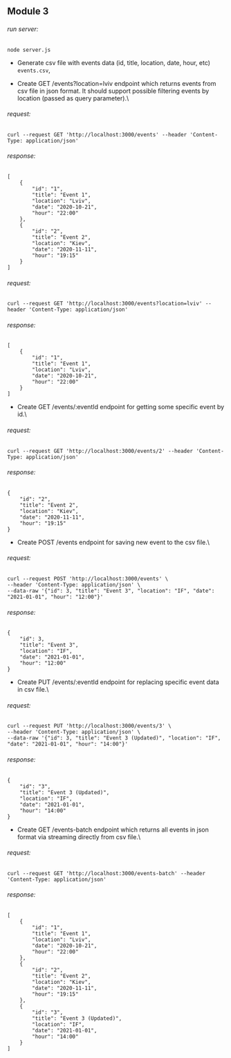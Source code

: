 ## Module 3

###### run server:
```shell script
node server.js
```

* Generate csv file with events data (id, title, location, date, hour, etc)\
 `events.csv`, 

* Create GET /events?location=lviv endpoint which returns events from csv file in json format. It should support possible filtering events by location (passed as query parameter).\
###### request:
```shell script
curl --request GET 'http://localhost:3000/events' --header 'Content-Type: application/json'
```
###### response:
```shell script
[
    {
        "id": "1",
        "title": "Event 1",
        "location": "Lviv",
        "date": "2020-10-21",
        "hour": "22:00"
    },
    {
        "id": "2",
        "title": "Event 2",
        "location": "Kiev",
        "date": "2020-11-11",
        "hour": "19:15"
    }
]
```
###### request:
```shell script
curl --request GET 'http://localhost:3000/events?location=lviv' --header 'Content-Type: application/json'
```
###### response:
```shell script
[
    {
        "id": "1",
        "title": "Event 1",
        "location": "Lviv",
        "date": "2020-10-21",
        "hour": "22:00"
    }
]
```

* Create GET /events/:eventId endpoint for getting some specific event by id.\
###### request:
```shell script
curl --request GET 'http://localhost:3000/events/2' --header 'Content-Type: application/json'
```
###### response:
```shell script
{
    "id": "2",
    "title": "Event 2",
    "location": "Kiev",
    "date": "2020-11-11",
    "hour": "19:15"
}
```

* Create POST /events endpoint for saving new event to the csv file.\
###### request:
```shell script
curl --request POST 'http://localhost:3000/events' \
--header 'Content-Type: application/json' \
--data-raw '{"id": 3, "title": "Event 3", "location": "IF", "date": "2021-01-01", "hour": "12:00"}'
```
###### response:
```shell script
{
    "id": 3,
    "title": "Event 3",
    "location": "IF",
    "date": "2021-01-01",
    "hour": "12:00"
}
```

* Create PUT /events/:eventId endpoint for replacing specific event data in csv file.\
###### request:
```shell script
curl --request PUT 'http://localhost:3000/events/3' \
--header 'Content-Type: application/json' \
--data-raw '{"id": 3, "title": "Event 3 (Updated)", "location": "IF", "date": "2021-01-01", "hour": "14:00"}'
```
###### response:
```shell script
{
    "id": "3",
    "title": "Event 3 (Updated)",
    "location": "IF",
    "date": "2021-01-01",
    "hour": "14:00"
}
```

* Create GET /events-batch endpoint which returns all events in json format via streaming directly from csv file.\
###### request:
```shell script
curl --request GET 'http://localhost:3000/events-batch' --header 'Content-Type: application/json'
```
###### response:
```shell script
[
    {
        "id": "1",
        "title": "Event 1",
        "location": "Lviv",
        "date": "2020-10-21",
        "hour": "22:00"
    },
    {
        "id": "2",
        "title": "Event 2",
        "location": "Kiev",
        "date": "2020-11-11",
        "hour": "19:15"
    },
    {
        "id": "3",
        "title": "Event 3 (Updated)",
        "location": "IF",
        "date": "2021-01-01",
        "hour": "14:00"
    }
]
```
